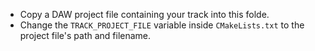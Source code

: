 * Copy a DAW project file containing your track into this folde.
* Change the `TRACK_PROJECT_FILE` variable inside `CMakeLists.txt` to the project file's path and filename.

